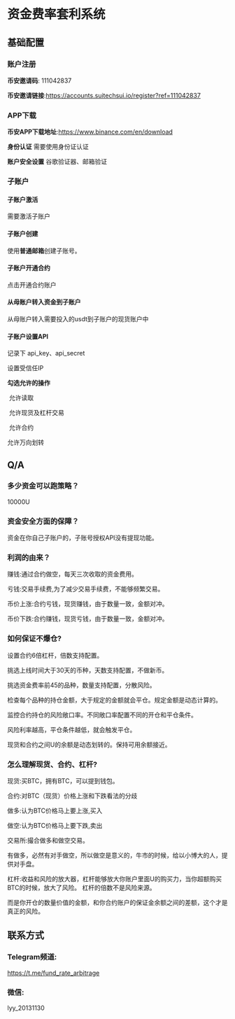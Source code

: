 # 资金费率套利系统

## 基础配置

### 账户注册

**币安邀请码**: 111042837

**币安邀请链接**:https://accounts.suitechsui.io/register?ref=111042837



### APP下载

**币安APP下载地址**:https://www.binance.com/en/download

**身份认证**  需要使用身份证认证

**账户安全设置** 谷歌验证器、邮箱验证



### 子账户

#### 子账户激活

需要激活子账户



#### 子账户创建

使用**普通邮箱**创建子账号。



#### 子账户开通合约

点击开通合约账户



#### 从母账户转入资金到子账户

从母账户转入需要投入的usdt到子账户的现货账户中



#### 子账户设置API

记录下 api_key、api_secret

设置受信任IP

**勾选允许的操作** 

​	允许读取

​    允许现货及杠杆交易

​    允许合约

   允许万向划转



## Q/A

### 多少资金可以跑策略？

10000U



### 资金安全方面的保障？ 

资金在你自己子账户的，子账号授权API没有提现功能。



### 利润的由来？

赚钱:通过合约做空，每天三次收取的资金费用。

亏钱:交易手续费,为了减少交易手续费，不能够频繁交易。

币价上涨:合约亏钱，现货赚钱，由于数量一致，金额对冲。

币价下跌:合约赚钱，现货亏钱，由于数量一致，金额对冲。



### 如何保证不爆仓?

设置合约6倍杠杆，倍数支持配置。

挑选上线时间大于30天的币种，天数支持配置，不做新币。

挑选资金费率前45的品种，数量支持配置，分散风险。

检查每个品种的持仓金额，大于规定的金额就会平仓。规定金额是动态计算的。

监控合约持仓的风险敞口率。不同敞口率配置不同的开仓和平仓条件。

风险利率越高，平仓条件越低，就会触发平仓。

现货和合约之间U的余额是动态划转的。保持可用余额接近。





### 怎么理解现货、合约、杠杆?

现货:买BTC，拥有BTC，可以提到钱包。

合约:对BTC（现货）价格上涨和下跌看法的分歧

做多:认为BTC价格马上要上涨,买入

做空:认为BTC价格马上要下跌,卖出

交易所:撮合做多和做空交易。

有做多，必然有对手做空，所以做空是意义的，牛市的时候，给以小博大的人，提供对手盘。

杠杆:收益和风险的放大器，杠杆能够放大你账户里面U的购买力，当你超额购买BTC的时候，放大了风险。
杠杆的倍数不是风险来源。

而是你开仓的数量价值的金额，和你合约账户的保证金余额之间的差额，这个才是真正的风险。





## 联系方式

### Telegram频道:

https://t.me/fund_rate_arbitrage



### 微信:

lyy_20131130


